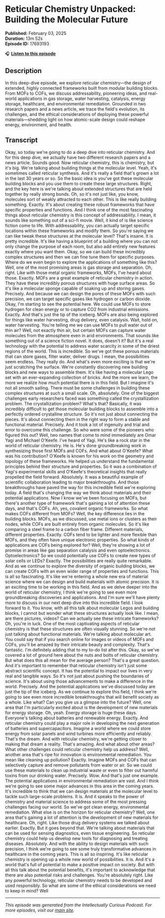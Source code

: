 # Reticular Chemistry Unpacked: Building the Molecular Future

**Published:** February 03, 2025  
**Duration:** 13m 52s  
**Episode ID:** 17693193

🎧 **[Listen to this episode](https://intellectuallycurious.buzzsprout.com/2529712/episodes/17693193-reticular-chemistry-unpacked-building-the-molecular-future)**

## Description

In this deep-dive episode, we explore reticular chemistry—the design of extended, highly connected frameworks built from modular building blocks. From MOFs to COFs, we discuss addressability, pioneering ideas, and real-world applications in gas storage, water harvesting, catalysis, energy storage, healthcare, and environmental remediation. Grounded in two research papers and a news article, we trace the field's evolution, its challenges, and the ethical considerations of deploying these powerful materials—shedding light on how atomic-scale design could reshape energy, environment, and health.

## Transcript

Okay, so today we're going to do a deep dive into reticular chemistry. And for this deep dive, we actually have two different research papers and a news article. Sounds good. Now reticular chemistry, this is chemistry, but it's big. We're talking about building things at the molecular level. Yeah, it's sometimes called reticular synthesis. And it's really a field that's grown a lot in the last 30 years or so. So the basic idea is you've got these molecular building blocks and you use them to create these large structures. Right, and the key here is we're talking about extended structures that are held together by really strong bonds. Oh, so it's not just like, you know, molecules sort of weakly attracted to each other. This is like really building something. Exactly. It's about creating these robust frameworks that have specific properties and functions. And I think one of the most fascinating things about reticular chemistry is this concept of addressability. I mean, it sounds like something out of a sci-fi movie. Well, it kind of is like science fiction come to life. With addressability, you can actually target specific locations within these frameworks and modify them. So you're saying we can like tweak these structures at the molecular level? That's insane. It is pretty incredible. It's like having a blueprint of a building where you can not only change the purpose of each room, but also add entirely new features exactly where you want them. Okay, so we can build these incredibly complex structures and then we can fine tune them for specific purposes. Where do we even begin to explore the applications of something like this? Well, one of the most promising areas is gas storage and separation. Oh, right. Like with those metal organic frameworks, MOFs, I've heard about those. Exactly. MOFs are a great example of reticular chemistry in action. They have these incredibly porous structures with huge surface areas. So it's like a molecular sponge capable of soaking up and storing gases. Precisely. And because we can design the pores of these MOFs with such precision, we can target specific gases like hydrogen or carbon dioxide. Okay, I'm starting to see the potential here. We could use MOFs to store hydrogen for clean energy or to capture CO2 from industrial emissions. Exactly. And that's just the tip of the iceberg. MOFs are also being explored for things like water harvesting, drug delivery, even catalysis. Wait, hold on, water harvesting. You're telling me we can use MOFs to pull water out of thin air? Well, not exactly thin air, but certain MOFs can capture water molecules from the atmosphere even in arid environments. That sounds like something out of a science fiction novel. It does, doesn't it? But it's a real technology with the potential to address water scarcity in some of the driest regions of the world. This is incredible. So we've got these porous materials that can store gases, filter water, deliver drugs. I mean, the possibilities seem endless. They really do. And what's even more exciting is that we're just scratching the surface. We're constantly discovering new building blocks and new ways to assemble them. It's like having a molecular Lego set with an ever-expanding collection of bricks. And the more we learn, the more we realize how much potential there is in this field. But I imagine it's not all smooth sailing. There must be some challenges in building these complex structures at such a small scale. Oh, absolutely. One of the biggest challenges early researchers faced was something called the crystallization problem. The crystallization problem? What's that? Basically, it was incredibly difficult to get those molecular building blocks to assemble into a perfectly ordered crystalline structure. So it's not just about connecting the pieces. It's about connecting them in the right way to form a stable and functional material. Precisely. And it took a lot of ingenuity and trial and error to overcome this challenge. So who were some of the pioneers who figured this out? Well, two names that come to mind immediately are Omar Yagi and Michael O'Keefe. I've heard of Yagi. He's like a rock star in the world of reticular chemistry. He is. He's done groundbreaking work in synthesizing those first MOFs and COFs. And what about O'Keefe? What was his contribution? O'Keefe is known for his work on the geometry and topology of these frameworks. He helped us understand the fundamental principles behind their structure and properties. So it was a combination of Yagi's experimental skills and O'Keefe's theoretical insights that really propelled the field forward. Absolutely. It was a beautiful example of scientific collaboration leading to major breakthroughs. And those breakthroughs have paved the way for this incredible field we're exploring today. A field that's changing the way we think about materials and their potential applications. Now I know we've been focusing on MOFs, but there's another type of framework that's gaining a lot of attention these days, and that's COFs. Ah, yes, covalent organic frameworks. So what makes COFs different from MOFs? Well, the key difference lies in the building blocks. MOFs, as we discussed, use metal ions or clusters as their nodes, while COFs are built entirely from organic molecules. So it's like comparing a steel frame to a carbon fiber frame. Different materials, different properties. Exactly. COFs tend to be lighter and more flexible than MOFs, and they often have unique electronic properties. So what kinds of applications are COFs being explored for? Well, they're showing a lot of promise in areas like gas separation catalysis and even optoelectronics. Optoelectronics? So we could potentially use COFs to create new types of solar cells or LEDs? Exactly. The possibilities are really quite remarkable. And as we continue to explore the diversity of organic building blocks, we can create COFs with an even wider range of properties and functions. This is all so fascinating. It's like we're entering a whole new era of material science where we can design and build materials with atomic precision. It is an exciting time to be working in this field. And as we delve deeper into the world of reticular chemistry, I think we're going to see even more groundbreaking discoveries and applications. And I'm sure we'll have plenty more to discuss in our next deep dive into this incredible field. I look forward to it. You know, with all this talk about molecular Legos and building blocks, I cannot but wonder what these structures actually look like. I mean, are there pictures, videos? Can we actually see these intricate frameworks? Oh, you're in luck. One of the most captivating aspects of reticular chemistry is that these structures are often visually stunning. So we're not just talking about functional materials. We're talking about molecular art. You could say that if you search online for images or videos of MOFs and COFs, you'll be amazed by their intricate beauty and complexity. That's fantastic. I'm definitely adding that to my to-do list after this. Okay, so we've covered a lot of ground here about the nuts and bolts of reticular chemistry. But what does this all mean for the average person? That's a great question. And it's important to remember that reticular chemistry isn't just some abstract scientific concept. It has the potential to impact our lives in very real and tangible ways. So it's not just about pushing the boundaries of science. It's about using those advancements to make a difference in the world. Precisely. And the potential applications we've discussed today are just the tip of the iceberg. As we continue to explore this field, I think we're going to see even more incredible breakthroughs that will benefit society as a whole. Like what? Can you give us a glimpse into the future? Well, one area that I'm particularly excited about is the development of new materials for energy storage. Oh, yeah. Energy storage is huge these days. Everyone's talking about batteries and renewable energy. Exactly. And reticular chemistry could play a major role in developing the next generation of batteries and supercapacitors. Imagine a world where we could store energy from solar panels and wind turbines more efficiently and reliably. That's the dream. And with reticular chemistry, we're getting closer to making that dream a reality. That's amazing. And what about other areas? What other challenges could reticular chemistry help us address? Well, another area that's ripe for innovation is environmental remediation. You mean like cleaning up pollution? Exactly. Imagine MOFs and COFs that can selectively capture and remove pollutants from water or air. So we could use these materials to clean up industrial waste or even to filter out harmful toxins from our drinking water. Precisely. Wow. And that's just one example. The potential applications in environmental remediation are vast. And I think we're going to see some major advances in this area in the coming years. It's incredible to think that we can design materials at the molecular level to tackle such large-scale problems. It is. And it speaks to the power of chemistry and material science to address some of the most pressing challenges facing our world. So we've got clean energy, environmental remediation. What else is on the horizon for reticular chemistry? Well, one area that's gaining a lot of attention is the development of new materials for healthcare. Oh, right. Like those drug delivery systems we talked about earlier. Exactly. But it goes beyond that. We're talking about materials that can be used for sensing diagnostics, even tissue engineering. So reticular chemistry could help us develop new tools for diagnosing and treating diseases. Absolutely. And with the ability to design materials with such precision, I think we're going to see some truly transformative advances in healthcare in the coming years. This is all so inspiring. It's like reticular chemistry is opening up a whole new world of possibilities. It is. And it's a world that's full of potential to make a positive impact on society. But with all this talk about the potential benefits, it's important to acknowledge that there are also potential risks and challenges. You're absolutely right. Like any powerful technology, reticular chemistry needs to be developed and used responsibly. So what are some of the ethical considerations we need to keep in mind? Well

---
*This episode was generated from the Intellectually Curious Podcast. For more episodes, visit our [main site](https://intellectuallycurious.buzzsprout.com).*
